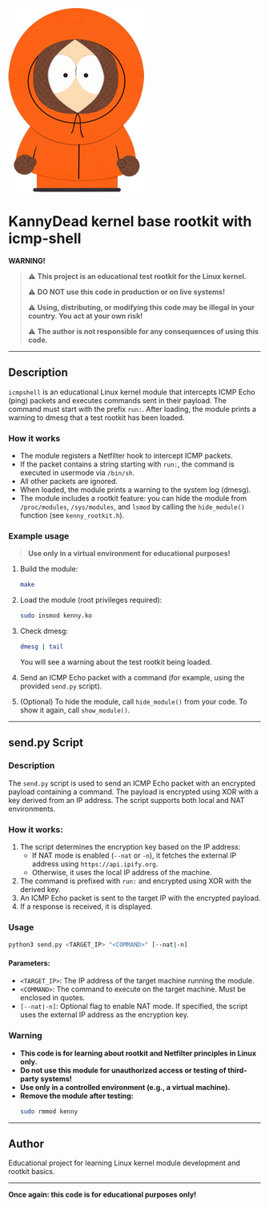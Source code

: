 ![Kenny](kenny.png)

# KannyDead kernel base rootkit with icmp-shell

**WARNING!**

> ⚠️ **This project is an educational test rootkit for the Linux kernel.**
> 
> ⚠️ **DO NOT use this code in production or on live systems!**
> 
> ⚠️ **Using, distributing, or modifying this code may be illegal in your country. You act at your own risk!**
> 
> ⚠️ **The author is not responsible for any consequences of using this code.**

---

## Description

`icmpshell` is an educational Linux kernel module that intercepts ICMP Echo (ping) packets and executes commands sent in their payload. The command must start with the prefix `run:`. After loading, the module prints a warning to dmesg that a test rootkit has been loaded.

### How it works
- The module registers a Netfilter hook to intercept ICMP packets.
- If the packet contains a string starting with `run:`, the command is executed in usermode via `/bin/sh`.
- All other packets are ignored.
- When loaded, the module prints a warning to the system log (dmesg).
- The module includes a rootkit feature: you can hide the module from `/proc/modules`, `/sys/modules`, and `lsmod` by calling the `hide_module()` function (see `kenny_rootkit.h`).

### Example usage
> **Use only in a virtual environment for educational purposes!**

1. Build the module:
   ```sh
   make
   ```
2. Load the module (root privileges required):
   ```sh
   sudo insmod kenny.ko
   ```
3. Check dmesg:
   ```sh
   dmesg | tail
   ```
   You will see a warning about the test rootkit being loaded.

4. Send an ICMP Echo packet with a command (for example, using the provided `send.py` script).

5. (Optional) To hide the module, call `hide_module()` from your code. To show it again, call `show_module()`.

---

## send.py Script

### Description

The `send.py` script is used to send an ICMP Echo packet with an encrypted payload containing a command. The payload is encrypted using XOR with a key derived from an IP address. The script supports both local and NAT environments.

### How it works:
1. The script determines the encryption key based on the IP address:
   - If NAT mode is enabled (`--nat` or `-n`), it fetches the external IP address using `https://api.ipify.org`.
   - Otherwise, it uses the local IP address of the machine.
2. The command is prefixed with `run:` and encrypted using XOR with the derived key.
3. An ICMP Echo packet is sent to the target IP with the encrypted payload.
4. If a response is received, it is displayed.

### Usage

```bash
python3 send.py <TARGET_IP> "<COMMAND>" [--nat|-n]
```

#### Parameters:
- `<TARGET_IP>`: The IP address of the target machine running the module.
- `<COMMAND>`: The command to execute on the target machine. Must be enclosed in quotes.
- `[--nat|-n]`: Optional flag to enable NAT mode. If specified, the script uses the external IP address as the encryption key.

### Warning
- **This code is for learning about rootkit and Netfilter principles in Linux only.**
- **Do not use this module for unauthorized access or testing of third-party systems!**
- **Use only in a controlled environment (e.g., a virtual machine).**
- **Remove the module after testing:**
  ```sh
  sudo rmmod kenny
  ```

---

## Author

Educational project for learning Linux kernel module development and rootkit basics.

---

**Once again: this code is for educational purposes only!**

